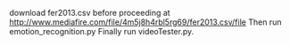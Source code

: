 download fer2013.csv before proceeding at http://www.mediafire.com/file/4m5j8h4rbl5rg69/fer2013.csv/file
Then run emotion_recognition.py
Finally run videoTester.py.
